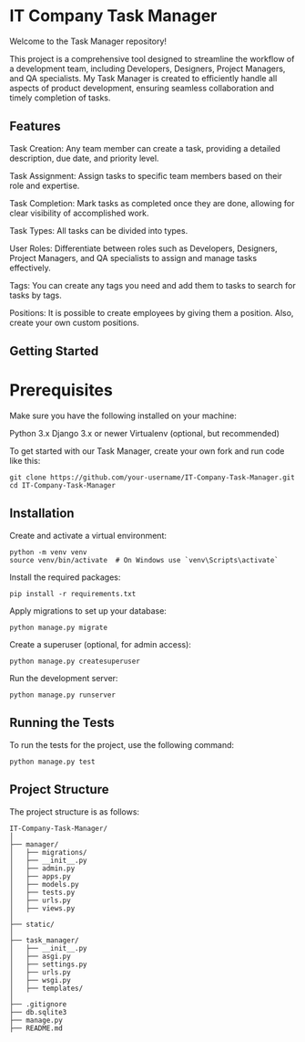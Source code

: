 # IT Company Task Manager

Welcome to the Task Manager repository!

This project is a comprehensive tool designed to streamline the workflow of a development team, including Developers, Designers, Project Managers, and QA specialists. My Task Manager is created to efficiently handle all aspects of product development, ensuring seamless collaboration and timely completion of tasks.




## Features

Task Creation: Any team member can create a task, providing a detailed description, due date, and priority level.

Task Assignment: Assign tasks to specific team members based on their role and expertise.

Task Completion: Mark tasks as completed once they are done, allowing for clear visibility of accomplished work.

Task Types: All tasks can be divided into types.

User Roles: Differentiate between roles such as Developers, Designers, Project Managers, and QA specialists to assign and manage tasks effectively.

Tags: You can create any tags you need and add them to tasks to search for tasks by tags.

Positions: It is possible to create employees by giving them a position. Also, create your own custom positions.




## Getting Started

# Prerequisites
Make sure you have the following installed on your machine:

Python 3.x
Django 3.x or newer
Virtualenv (optional, but recommended)

To get started with our Task Manager, create your own fork and run code like this:

    git clone https://github.com/your-username/IT-Company-Task-Manager.git
    cd IT-Company-Task-Manager




## Installation

Create and activate a virtual environment:
    
    python -m venv venv
    source venv/bin/activate  # On Windows use `venv\Scripts\activate`

Install the required packages:

    pip install -r requirements.txt

Apply migrations to set up your database:

    python manage.py migrate

Create a superuser (optional, for admin access):

    python manage.py createsuperuser

Run the development server:

    python manage.py runserver




## Running the Tests

To run the tests for the project, use the following command:

    python manage.py test




## Project Structure

The project structure is as follows:

    IT-Company-Task-Manager/
    │
    ├── manager/
    │   ├── migrations/
    │   ├── __init__.py
    │   ├── admin.py
    │   ├── apps.py
    │   ├── models.py
    │   ├── tests.py
    │   ├── urls.py
    │   ├── views.py
    │
    ├── static/
    │
    ├── task_manager/
    │   ├── __init__.py
    │   ├── asgi.py
    │   ├── settings.py
    │   ├── urls.py
    │   ├── wsgi.py
    │   ├── templates/
    │
    ├── .gitignore
    ├── db.sqlite3
    ├── manage.py
    ├── README.md
